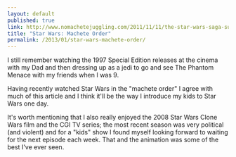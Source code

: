 ```yaml
---
layout: default
published: true
link: http://www.nomachetejuggling.com/2011/11/11/the-star-wars-saga-suggested-viewing-order/
title: "Star Wars: Machete Order"
permalink: /2013/01/star-wars-machete-order/
---
```


I still remember watching the 1997 Special Edition releases at the cinema with my Dad and then dressing up as a jedi to go and see The Phantom Menace with my friends when I was 9.

Having recently watched Star Wars in the "machete order" I agree with much of this article and I think it'll be the way I introduce my kids to Star Wars one day.

It's worth mentioning that I also really enjoyed the 2008 Star Wars Clone Wars film and the CGI TV series; the most recent season was very political (and violent) and for a "kids" show I found myself looking forward to waiting for the next episode each week. That and the animation was some of the best I've ever seen.